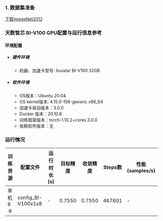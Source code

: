 ### 1. 数据集准备
[下载ImageNet2012](../../benchmarks/resnet50) 

### 天数智芯 BI-V100 GPU配置与运行信息参考
#### 环境配置
- ##### 硬件环境
    - 机器、加速卡型号: Iluvatar BI-V100 32GB

- ##### 软件环境
   - OS版本：Ubuntu 20.04
   - OS kernel版本:  4.15.0-156-generic x86_64    
   - 加速卡驱动版本：3.0.0
   - Docker 版本：20.10.8
   - 训练框架版本：torch-1.10.2+corex.3.0.0
   - 依赖软件版本：无


### 运行情况
| 训练资源 |       配置文件     | 运行时长(s) | 目标精度 | 收敛精度 | Steps数 | 性能(samples/s) |
| -------- | ------------------ | ----------- | -------- | -------- | ------- | --------------- |
| 单机8卡  | config_BI-V100x1x8 | -    | 0.7550      | 0.7550   | 467601    | -            |

